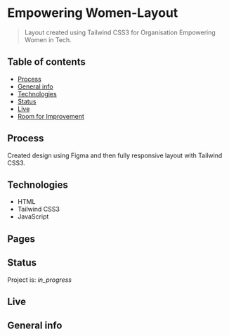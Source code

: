 
# Empowering Women-Layout
>  Layout created using Tailwind CSS3 for Organisation Empowering Women in Tech.  

## Table of contents
* [Process](#process)
* [General info](#general-info)
* [Technologies](#technologies)
* [Status](#status)
* [Live](#live)
* [Room for Improvement](#room-for-improvement )

## Process 
Created design using Figma and then fully responsive layout with Tailwind CSS3.


## Technologies
* HTML
* Tailwind CSS3
* JavaScript

## Pages


## Status
Project is:  _in_progress_

## Live


## General info